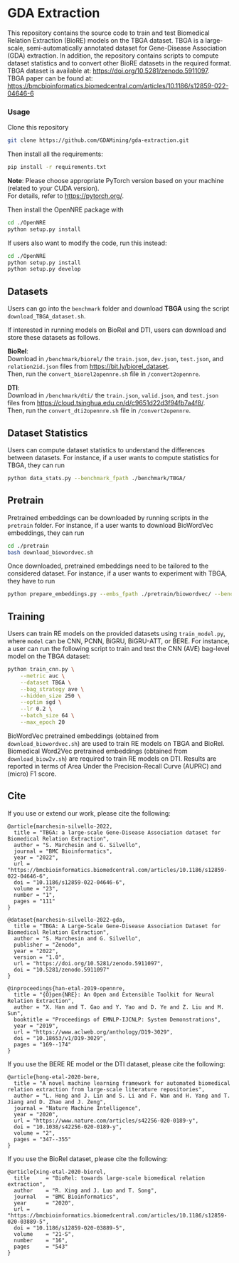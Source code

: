 # GDA Extraction
This repository contains the source code to train and test Biomedical Relation Extraction (BioRE) models on the TBGA dataset. TBGA is a large-scale, semi-automatically annotated dataset for Gene-Disease Association (GDA) extraction. In addition, the repository contains scripts to compute dataset statistics and to convert other BioRE datasets in the required format. <br /> TBGA dataset is available at: https://doi.org/10.5281/zenodo.5911097. <br />  TBGA paper can be found at: https://bmcbioinformatics.biomedcentral.com/articles/10.1186/s12859-022-04646-6

### Usage

Clone this repository

```bash
git clone https://github.com/GDAMining/gda-extraction.git
```

Then install all the requirements:

```bash
pip install -r requirements.txt
```

**Note**: Please choose appropriate PyTorch version based on your machine (related to your CUDA version). <br /> For details, refer to https://pytorch.org/. 

Then install the OpenNRE package with 
```bash
cd ./OpenNRE
python setup.py install 
```

If users also want to modify the code, run this instead:
```bash
cd ./OpenNRE
python setup.py install
python setup.py develop
```

## Datasets 

Users can go into the `benchmark` folder and download <b>TBGA</b> using the script `download_TBGA_dataset.sh`. 

If interested in running models on BioRel and DTI, users can download and store these datasets as follows.

<b>BioRel</b>: <br />
Download in `/benchmark/biorel/` the `train.json`, `dev.json`, `test.json`, and `relation2id.json` files from https://bit.ly/biorel_dataset. <br />
Then, run the `convert_biorel2opennre.sh` file in `/convert2opennre`.

<b>DTI</b>: <br />
Download in `/benchmark/dti/` the `train.json`, `valid.json`, and `test.json` files from https://cloud.tsinghua.edu.cn/d/c9651d22d3f94fb7a4f8/. <br />
Then, run the `convert_dti2opennre.sh` file in `/convert2opennre`.

## Dataset Statistics

Users can compute dataset statistics to understand the differences between datasets. For instance, if a user wants to compute statistics for TBGA, they can run

```bash
python data_stats.py --benchmark_fpath ./benchmark/TBGA/
```

## Pretrain
Pretrained embeddings can be downloaded by running scripts in the ``pretrain`` folder. For instance, if a user wants to download BioWordVec embeddings, they can run

```bash
cd ./pretrain
bash download_biowordvec.sh
```

Once downloaded, pretrained embeddings need to be tailored to the considered dataset. For instance, if a user wants to experiment with TBGA, they have to run

```bash
python prepare_embeddings.py --embs_fpath ./pretrain/biowordvec/ --benchmark_fpath ./benchmark/TBGA/
```

## Training

Users can train RE models on the provided datasets using ``train_model.py``, where ``model`` can be CNN, PCNN, BiGRU, BiGRU-ATT, or BERE. For instance, a user can run the following script to train and test the CNN (AVE) bag-level model on the TBGA dataset:
```bash
python train_cnn.py \
    --metric auc \
    --dataset TBGA \
    --bag_strategy ave \
    --hidden_size 250 \
    --optim sgd \
    --lr 0.2 \
    --batch_size 64 \
    --max_epoch 20
```

BioWordVec pretrained embeddings (obtained from ``download_biowordvec.sh``) are used to train RE models on TBGA and BioRel. Biomedical Word2Vec pretrained embeddings (obtained from ``download_biow2v.sh``) are required to train RE models on DTI. Results are reported in terms of Area Under the Precision-Recall Curve (AUPRC) and (micro) F1 score.

## Cite

If you use or extend our work, please cite the following:

```
@article{marchesin-silvello-2022,
  title = "TBGA: a large-scale Gene-Disease Association dataset for Biomedical Relation Extraction",
  author = "S. Marchesin and G. Silvello",
  journal = "BMC Bioinformatics",
  year = "2022",
  url = "https://bmcbioinformatics.biomedcentral.com/articles/10.1186/s12859-022-04646-6",
  doi = "10.1186/s12859-022-04646-6",
  volume = "23",
  number = "1",
  pages = "111"
}
```

```
@dataset{marchesin-silvello-2022-gda,
  title = "TBGA: A Large-Scale Gene-Disease Association Dataset for Biomedical Relation Extraction",
  author = "S. Marchesin and G. Silvello",
  publisher = "Zenodo",
  year = "2022",
  version = "1.0",
  url = "https://doi.org/10.5281/zenodo.5911097",
  doi = "10.5281/zenodo.5911097"
}
```

```
@inproceedings{han-etal-2019-opennre,
  title = "{O}pen{NRE}: An Open and Extensible Toolkit for Neural Relation Extraction",
  author = "X. Han and T. Gao and Y. Yao and D. Ye and Z. Liu and M. Sun",
  booktitle = "Proceedings of EMNLP-IJCNLP: System Demonstrations",
  year = "2019",
  url = "https://www.aclweb.org/anthology/D19-3029",
  doi = "10.18653/v1/D19-3029",
  pages = "169--174"
}
```

If you use the BERE RE model or the DTI dataset, please cite the following:

```
@article{hong-etal-2020-bere,
  title = "A novel machine learning framework for automated biomedical relation extraction from large-scale literature repositories",
  author = "L. Hong and J. Lin and S. Li and F. Wan and H. Yang and T. Jiang and D. Zhao and J. Zeng",
  journal = "Nature Machine Intelligence",
  year = "2020",
  url = "https://www.nature.com/articles/s42256-020-0189-y",
  doi = "10.1038/s42256-020-0189-y",
  volume = "2",
  pages = "347--355"	
}
```

If you use the BioRel dataset, please cite the following:

```
@article{xing-etal-2020-biorel,
  title     = "BioRel: towards large-scale biomedical relation extraction",
  author    = "R. Xing and J. Luo and T. Song",
  journal   = "BMC Bioinformatics",
  year      = "2020",
  url = "https://bmcbioinformatics.biomedcentral.com/articles/10.1186/s12859-020-03889-5",
  doi = "10.1186/s12859-020-03889-5",
  volume    = "21-S",
  number    = "16",
  pages     = "543"
}
```
